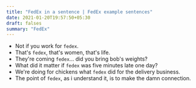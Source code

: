 ```yaml
---
title: "FedEx in a sentence | FedEx example sentences"
date: 2021-01-20T19:57:50+05:30
draft: falses
summary: "FedEx"
---
```

- Not if you work for `fedex`.
- That's `fedex`, that's women, that's life.
- They're coming `fedex`... did you bring bob's weights?
- What did it matter if `fedex` was five minutes late one day?
- We're doing for chickens what `fedex` did for the delivery business.
- The point of `fedex`, as i understand it, is to make the damn connection.
                 
